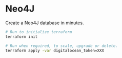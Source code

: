 # Neo4J

Create a Neo4J database in minutes.

```sh
# Run to initialize terraform
terraform init

# Run when required, to scale, upgrade or delete.
terraform apply -var digitalocean_token=XXX

```
